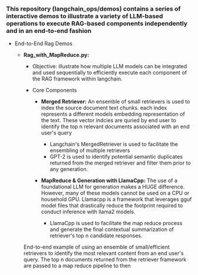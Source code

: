### This repository (langchain_ops/demos) contains a series of interactive demos to illustrate a variety of LLM-based operations to execute RAG-based components independently and in an end-to-end fashion 

- End-to-End Rag Demos 
    - **Rag_with_MapReduce.py:**
        - Objective: illustrate how multiple LLM models can be integrated and used sequentially to efficiently execute each component of the RAG framework within langchain. 

        - Core Components 
            - **Merged Retriever:** An ensemble of small retrievers is used to index the source document text chunks. each index represents a different models embedding representation of the text. These vector indcies are quried by end user to identify the top n relevant documents associated with an end user's query 
                - Langchain's MergedRetriever is used to facilitate the ensembling of multiple retrievers 
                - GPT-2 is used to identify potential semantic duplicates returned from the merged retriever and filter them prior to any generation. 

            - **MapReduce & Generation with LlamaCpp:** The use of a foundational LLM for generation makes a HUGE difference. However, many of these models cannot be used on a CPU or household GPU. Llamacpp is a framework that leverages gguf model files that drastically reduce the footprint required to conduct inference with llama2 models. 
                - LlamaCpp is used to facilitate the map reduce process and generate the final contextual summarization of retriever's top n candidate responses. 

         End-to-end example of using an ensemble of small/efficient retrievers to identify the most relevant content from an end user's query. The top n documents returned from the retriever framework are passed to a map reduce pipeline to then
